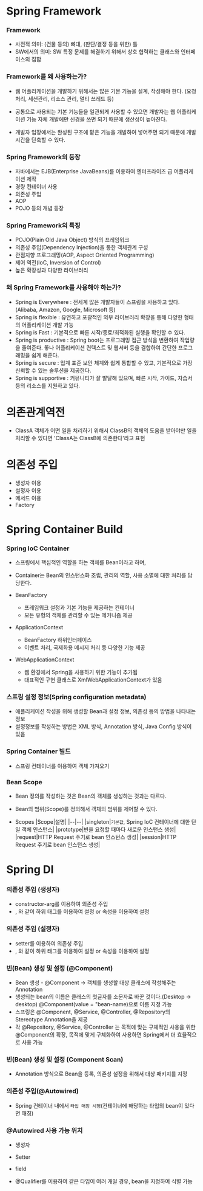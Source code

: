 # Spring Framework

### Framework

- 사전적 의미: (건물 등의) 뼈대, (판단/결정 등을 위한) 틀
- SW에서의 의미: SW 특정 문제를 해결하기 위해서 상호 협력하는 클래스와 인터페이스의 집합

### Framework를 왜 사용하는가?
- 웹 어플리케이션을 개발하기 위해서는 많은 기본 기능을 설계, 작성해야 한다. (요청처리, 세션관리, 리소스 관리, 멀티 쓰레드 등)

- 공통으로 사용되는 기본 기능들을 일관되게 사용할 수 있으면 개발자는 웹 어플리케이션 기능 자체 개발에만 신경을 쓰면 되기 때문에 생산성이 높아진다.

- 개발자 입장에서는 완성된 구조에 맡은 기능을 개발하여 넣어주면 되기 때문에 개발 시간을 단축할 수 있다.

### Spring Framework의 등장
- 자바에서는  EJB(Enterprise JavaBeans)를 이용하여 엔터프라이즈 급 어플리케이션 제작
- 경량 컨테이너 사용
- 의존성 주입
- AOP
- POJO 등의 개념 등장

### Spring Framework의 특징
- POJO(Plain Old Java Object) 방식의 프레임워크
- 의존성 주입(Dependency Injection)을 통한 객체관계 구성
- 관점지향 프로그래밍(AOP, Aspect Oriented Programming)
- 제어 역전(IoC, Inversion of Control)
- 높은 확장성과 다양한 라이브러리

### 왜 Spring Framework를 사용해야 하는가?
- Spring is Everywhere : 전세계 많은 개발자들이 스프링을 사용하고 있다.(Alibaba, Amazon, Google, Microsoft 등)
- Spring is flexible : 유연하고 포괄적인 외부 라이브러리 확장을 통해 다양한 형태의 어플리케이션 개발 가능
- Spring is Fast : 기본적으로 빠른 시작/종료/최적화된 실행을 확인할 수 있다.
- Spring is productive : Spring boot는 프로그래밍 접근 방식을 변환하여 작업량을 줄여준다. 똫나 어플리케이션 컨텍스트 및 웹서버 등을 결합하여 간단한 프로그래밍을 쉽게 해준다.
- Spring is secure : 업계 표준 보안 체계와 쉽게 통합할 수 있고, 기본적으로 가장 신뢰할 수 있는 솔루션을 제공한다.
-  Spring is supportive : 커뮤니티가 잘 발달해 있으며, 빠른 시작, 가이드, 자습서 등의 리소스를 지원하고 있다.

# 의존관계역전
- ClassA 객체가 어떤 일을 처리하기 위해서 ClassB의 객체의 도움을 받아야만 일을 처리할 수 있다면 'ClassA는 ClassB에 의존한다'라고 표현

# 의존성 주입
- 생성자 이용
- 설정자 이용
- 메서드 이용
- Factory

# Spring Container Build

### Spring IoC Container
- 스프링에서 핵심적인 역할을 하는 객체를 Bean이라고 하며,
- Container는 Bean의 인스턴스화 조립, 관리의 역할, 사용 소멸에 대한 처리를 담당한다.

- BeanFactory
    - 프레임워크 설정과 기본 기능을 제공하는 컨테이너
    - 모든 유형의 객체를 관리할 수 있는 메커니즘 제공

- ApplicationContext
    - BeanFactory 하위인터페이스
    - 이벤트 처리, 국제화용 메시지 처리 등 다양한 기능 제공

- WebApplicationContext
    - 웹 환경에서 Spring을 사용하기 위한 기능이 추가됨
    - 대표적인 구현 클래스로 XmlWebApplicationContext가 있음

### 스프링 설정 정보(Spring configuration metadata)
- 애플리케이션 작성을 위해 생성할 Bean과 설정 정보, 의존성 등의 방법을 나타내는 정보
- 설정정보를 작성하는 방법은 XML 방식, Annotation 방식, Java Config 방식이 있음

### Spring Container 빌드
- 스프링 컨테이너를 이용하여 객체 가져오기

### Bean Scope
- Bean 정의를 작성하는 것은 Bean의 객체를 생성하는 것과는 다르다.
- Bean의 범위(Scope)를 정의해서 객체의 범위를 제어할 수 있다.

- Scopes
|Scope|설명|
|--|--|
|singleton|`기본값`, Spring IoC 컨테이너에 대한 단일 객체 인스턴스|
|prototype|빈을 요청할 때마다 새로운 인스턴스 생성|
|request|HTTP Request 주기로 bean 인스턴스 생성|
|session|HTTP Request 주기로 bean 인스턴스 생성|

# Spring DI

### 의존성 주입 (생성자)
- constructor-arg를 이용하여 의존성 주입
- <ref>, <value> 와 같이 하위 태그를 이용하여 설정 or 속성을 이용하여 설정

### 의존성 주입 (설정자)
- setter를 이용하여 의존성 주입
- <ref>, <value> 와 같이 하위 태그를 이용하여 설정 or 속성을 이용하여 설정

### 빈(Bean) 생성 및 설정 (@Component)
- Bean 생성 - @Component -> 객체를 생성할 대상 클래스에 작성해주는 Annotation
- 생성되는 bean의 이름은 클래스의 첫글자를 소문자로 바꾼 것이다.(Desktop -> desktop)
@Component(value = "bean-name)으로 이름 지정 가능
- 스프링은 @Component, @Service, @Controller, @Repository의 Stereotype Annotation을 제공
- 각 @Repository, @Service, @Controller 는 목적에 맞는 구체적인 사용을 위한 @Component의 확장, 목적에 맞게 구체화하여 사용하면 Spring에서 더 효율적으로 사용 가능

### 빈(Bean) 생성 및 설정 (Component Scan)
- Annotation 방식으로 Bean을 등록, 의존성 설정을 위해서 대상 패키지를 지정

### 의존성 주입(@Autowired)
- Spring 컨테이너 내에서 `타입 매칭 시행`(컨테이너에 해당하는 타입의 bean이 있다면 매칭)

### @Autowired 사용 가능 위치
- 생성자
- Setter
- field

- @Qualifier를 이용하여 같은 타입이 여러 개일 경우, bean을 지정하여 식별 가능 